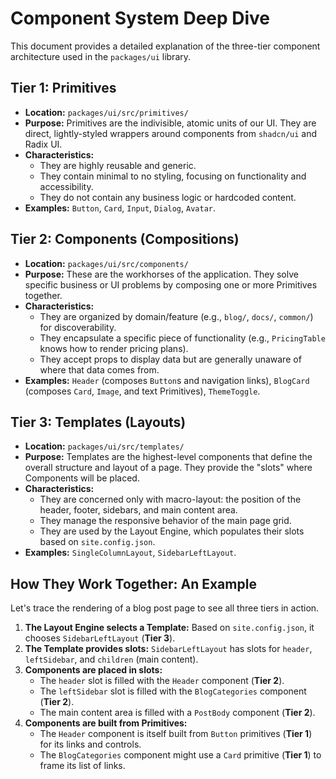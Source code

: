 # Component System Deep Dive

This document provides a detailed explanation of the three-tier component architecture used in the `packages/ui` library.

## Tier 1: Primitives

*   **Location:** `packages/ui/src/primitives/`
*   **Purpose:** Primitives are the indivisible, atomic units of our UI. They are direct, lightly-styled wrappers around components from `shadcn/ui` and Radix UI.
*   **Characteristics:**
    *   They are highly reusable and generic.
    *   They contain minimal to no styling, focusing on functionality and accessibility.
    *   They do not contain any business logic or hardcoded content.
*   **Examples:** `Button`, `Card`, `Input`, `Dialog`, `Avatar`.

## Tier 2: Components (Compositions)

*   **Location:** `packages/ui/src/components/`
*   **Purpose:** These are the workhorses of the application. They solve specific business or UI problems by composing one or more Primitives together.
*   **Characteristics:**
    *   They are organized by domain/feature (e.g., `blog/`, `docs/`, `common/`) for discoverability.
    *   They encapsulate a specific piece of functionality (e.g., `PricingTable` knows how to render pricing plans).
    *   They accept props to display data but are generally unaware of where that data comes from.
*   **Examples:** `Header` (composes `Button`s and navigation links), `BlogCard` (composes `Card`, `Image`, and text Primitives), `ThemeToggle`.

## Tier 3: Templates (Layouts)

*   **Location:** `packages/ui/src/templates/`
*   **Purpose:** Templates are the highest-level components that define the overall structure and layout of a page. They provide the "slots" where Components will be placed.
*   **Characteristics:**
    *   They are concerned only with macro-layout: the position of the header, footer, sidebars, and main content area.
    *   They manage the responsive behavior of the main page grid.
    *   They are used by the Layout Engine, which populates their slots based on `site.config.json`.
*   **Examples:** `SingleColumnLayout`, `SidebarLeftLayout`.

## How They Work Together: An Example

Let's trace the rendering of a blog post page to see all three tiers in action.

1.  **The Layout Engine selects a Template:** Based on `site.config.json`, it chooses `SidebarLeftLayout` (**Tier 3**).
2.  **The Template provides slots:** `SidebarLeftLayout` has slots for `header`, `leftSidebar`, and `children` (main content).
3.  **Components are placed in slots:**
    *   The `header` slot is filled with the `Header` component (**Tier 2**).
    *   The `leftSidebar` slot is filled with the `BlogCategories` component (**Tier 2**).
    *   The main content area is filled with a `PostBody` component (**Tier 2**).
4.  **Components are built from Primitives:**
    *   The `Header` component is itself built from `Button` primitives (**Tier 1**) for its links and controls.
    *   The `BlogCategories` component might use a `Card` primitive (**Tier 1**) to frame its list of links.